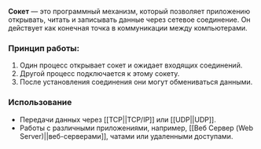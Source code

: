 **Сокет** — это программный механизм, который позволяет приложению открывать, читать и записывать данные через сетевое соединение. Он действует как конечная точка в коммуникации между компьютерами.


### Принцип работы:

1. Один процесс открывает сокет и ожидает входящих соединений.
2. Другой процесс подключается к этому сокету.
3. После установления соединения они могут обмениваться данными.


### Использование

- Передачи данных через [[TCP||TCP/IP]] или [[UDP||UDP]].
- Работы с различными приложениями, например, [[Веб Сервер (Web Server)||веб-серверами]], чатами или удаленными доступами.